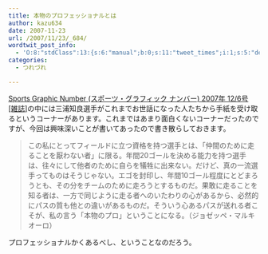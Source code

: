```yaml
---
title: 本物のプロフェッショナルとは
author: kazu634
date: 2007-11-23
url: /2007/11/23/_684/
wordtwit_post_info:
  - 'O:8:"stdClass":13:{s:6:"manual";b:0;s:11:"tweet_times";i:1;s:5:"delay";i:0;s:7:"enabled";i:1;s:10:"separation";s:2:"60";s:7:"version";s:3:"3.7";s:14:"tweet_template";b:0;s:6:"status";i:2;s:6:"result";a:0:{}s:13:"tweet_counter";i:2;s:13:"tweet_log_ids";a:1:{i:0;i:3303;}s:9:"hash_tags";a:0:{}s:8:"accounts";a:1:{i:0;s:7:"kazu634";}}'
categories:
  - つれづれ

---
```

<div class="section">
<p>
<a href="http://d.hatena.ne.jp/asin/B000YXQK20" onclick="__gaTracker('send', 'event', 'outbound-article', 'http://d.hatena.ne.jp/asin/B000YXQK20', 'Sports Graphic Number (スポーツ・グラフィック ナンバー) 2007年 12/6号 [雑誌]');">Sports Graphic Number (スポーツ・グラフィック ナンバー) 2007年 12/6号 [雑誌]</a>の中には三浦知良選手がこれまでお世話になった人たちから手紙を受け取るというコーナーがあります。これまではあまり面白くないコーナーだったのですが、今回は興味深いことが書いてあったので書き散らしておきます。
</p>
  
<blockquote>
<p>
      この私にとってフィールドに立つ資格を持つ選手とは、「仲間のために走ることを厭わない者」に限る。年間20ゴールを決める能力を持つ選手は、往々にして他者のために自らを犠牲に出来ない。だけど、真の一流選手ってものはそうじゃない。エゴを封印し、年間10ゴール程度にとどまろうとも、その分をチームのために走ろうとするものだ。果敢に走ることを知る者は、一方で同じように走る者へのいたわりの心があるから、必然的にパスの質も他との違いがあるものだ。そういう心あるパスが送れる者こそが、私の言う「本物のプロ」ということになる。（ジョゼッペ・マルキオーロ）
</p>
</blockquote>
  
<p>
    プロフェッショナルかくあるべし、ということなのだろう。
</p>
</div>